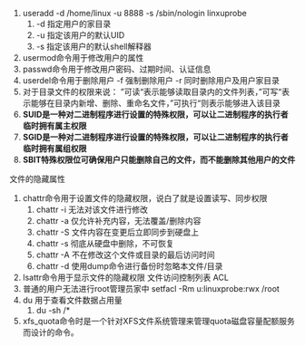 1. useradd -d /home/linux -u 8888 -s /sbin/nologin linxuprobe
	1. -d 指定用户的家目录
	2. -u 指定该用户的默认UID
	3. -s 指定该用户的默认shell解释器
2. usermod命令用于修改用户的属性
3. passwd命令用于修改用户密码、过期时间、认证信息
4. userdel命令用于删除用户 -f 强制删除用户 -r 同时删除用户及用户家目录
5. 对于目录文件的权限来说： ”可读“表示能够读取目录内的文件列表，”可写“表示能够在目录内新增、删除、重命名文件，”可执行“则表示能够进入该目录
6. **SUID是一种对二进制程序进行设置的特殊权限，可以让二进制程序的执行者临时拥有属主权限**
7. **SGID是一种对二进制程序进行设置的特殊权限，可以让二进制程序的执行者临时拥有属组权限**
8. **SBIT特殊权限位可确保用户只能删除自己的文件，而不能删除其他用户的文件**

文件的隐藏属性
1. chattr命令用于设置文件的隐藏权限，说白了就是设置读写、同步权限
	1. chattr -i 无法对该文件进行修改
	2. chattr -a 仅允许补充内容，无法覆盖/删除内容
	3. chattr -S 文件内容在变更后立即同步到硬盘上
	4. chattr -s 彻底从硬盘中删除，不可恢复
	5. chattr -A 不在修改这个文件或目录的最后访问时间
	6. chattr -d 使用dump命令进行备份时忽略本文件/目录
2. lsattr命令用于显示文件的隐藏权限
文件访问控制列表 ACL
1. 普通的用户无法进行root管理员家中 setfacl -Rm u:linuxprobe:rwx /root
2. du 用于查看文件数据占用量
	1. du -sh /*
3. xfs_quota命令时是一个针对XFS文件系统管理来管理quota磁盘容量配额服务而设计的命令。

